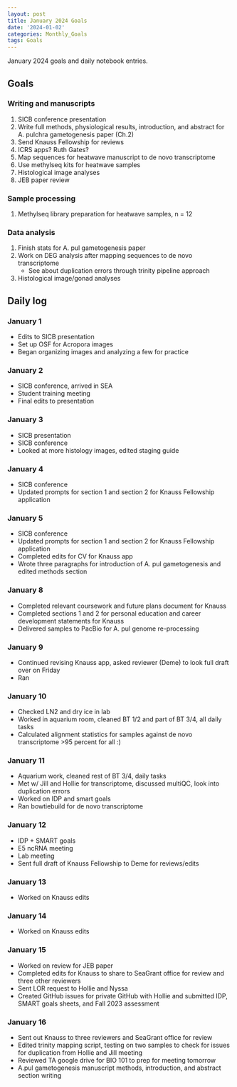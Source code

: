 ```yaml
---
layout: post
title: January 2024 Goals
date: '2024-01-02'
categories: Monthly_Goals
tags: Goals
---
```


January 2024 goals and daily notebook entries. 

## Goals  

### Writing and manuscripts 
              
1. SICB conference presentation
2. Write full methods, physiological results, introduction, and abstract for A. pulchra gametogenesis paper (Ch.2)
3. Send Knauss Fellowship for reviews
4. ICRS apps? Ruth Gates?
5. Map sequences for heatwave manuscript to de novo transcriptome
6. Use methylseq kits for heatwave samples
7. Histological image analyses
8. JEB paper review 


### Sample processing

1. Methylseq library preparation for heatwave samples, n = 12

### Data analysis

1. Finish stats for A. pul gametogenesis paper
2. Work on DEG analysis after mapping sequences to de novo transcriptome
	- See about duplication errors through trinity pipeline approach
3. Histological image/gonad analyses 

## Daily log 

### January 1
- Edits to SICB presentation
- Set up OSF for Acropora images
- Began organizing images and analyzing a few for practice

### January 2
- SICB conference, arrived in SEA
- Student training meeting
- Final edits to presentation

### January 3
- SICB presentation
- SICB conference
- Looked at more histology images, edited staging guide

### January 4
- SICB conference
- Updated prompts for section 1 and section 2 for Knauss Fellowship application

### January 5
- SICB conference
- Updated prompts for section 1 and section 2 for Knauss Fellowship application
- Completed edits for CV for Knauss app
- Wrote three paragraphs for introduction of A. pul gametogenesis and edited methods section

### January 8 
- Completed relevant coursework and future plans document for Knauss
- Completed sections 1 and 2 for personal education and career development statements for Knauss
- Delivered samples to PacBio for A. pul genome re-processing

### January 9 
- Continued revising Knauss app, asked reviewer (Deme) to look full draft over on Friday 
- Ran 

### January 10
- Checked LN2 and dry ice in lab
- Worked in aquarium room, cleaned BT 1/2 and part of BT 3/4, all daily tasks
- Calculated alignment statistics for samples against de novo transcriptome >95 percent for all :)

### January 11
- Aquarium work, cleaned rest of BT 3/4, daily tasks
- Met w/ Jill and Hollie for transcriptome, discussed multiQC, look into duplication errors
- Worked on IDP and smart goals 
- Ran bowtiebuild for de novo transcriptome

### January 12
- IDP + SMART goals 
- E5 ncRNA meeting 
- Lab meeting 
- Sent full draft of Knauss Fellowship to Deme for reviews/edits

### January 13
- Worked on Knauss edits

### January 14
- Worked on Knauss edits

### January 15
- Worked on review for JEB paper 
- Completed edits for Knauss to share to SeaGrant office for review and three other reviewers
- Sent LOR request to Hollie and Nyssa
- Created GitHub issues for private GitHub with Hollie and submitted IDP, SMART goals sheets, and Fall 2023 assessment

### January 16 
- Sent out Knauss to three reviewers and SeaGrant office for review
- Edited trinity mapping script, testing on two samples to check for issues for duplication from Hollie and Jill meeting
- Reviewed TA google drive for BIO 101 to prep for meeting tomorrow
- A.pul gametogenesis manuscript methods, introduction, and abstract section writing  








